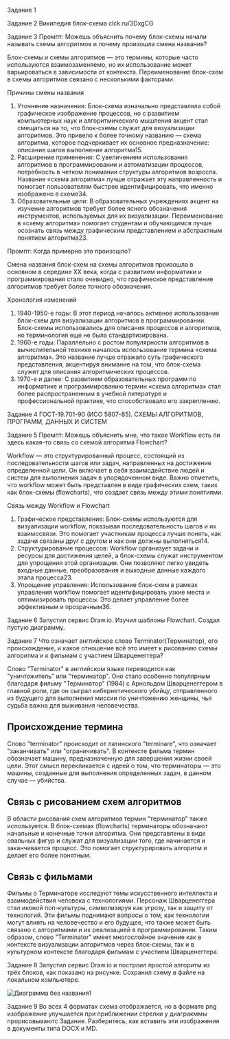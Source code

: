 
Задание 1


Задание 2
Википедия блок-схема clck.ru/3DxgCG


Задание 3
Промпт: Можешь  объяснить почему блок-схемы начали называть схемы алгоритмов и почему произошла смена названия?

Блок-схемы и схемы алгоритмов — это термины, которые часто используются взаимозаменяемо, но их использование может варьироваться в зависимости от контекста. Переименование блок-схем в схемы алгоритмов связано с несколькими факторами.


Причины смены названия

1. Уточнение назначения: Блок-схема изначально представляла собой графическое изображение процессов, но с развитием компьютерных наук и алгоритмического мышления акцент стал смещаться на то, что блок-схемы служат для визуализации алгоритмов. Это привело к более точному названию — схема алгоритма, которое подчеркивает их основное предназначение: описание шагов выполнения алгоритма15.
2. Расширение применения: С увеличением использования алгоритмов в программировании и автоматизации процессов, потребность в четком понимании структуры алгоритмов возросла. Название «схема алгоритма» лучше отражает эту направленность и помогает пользователям быстрее идентифицировать, что именно изображено в схеме34.
3. Образовательные цели: В образовательных учреждениях акцент на изучение алгоритмов требует более ясного обозначения инструментов, используемых для их визуализации. Переименование в «схему алгоритма» помогает студентам и обучающимся лучше осознать связь между графическим представлением и абстрактным понятием алгоритма23.

Промпт: Когда примерно это произошло?

Смена названия блок-схем на схемы алгоритмов произошла в основном в середине XX века, когда с развитием информатики и программирования стало очевидно, что графическое представление алгоритмов требует более точного обозначения.


Хронология изменений

1. 1940-1950-е годы: В этот период началось активное использование блок-схем для визуализации алгоритмов в программировании. Блок-схемы использовались для описания процессов и алгоритмов, но терминология еще не была стандартизирована.
2. 1960-е годы: Параллельно с ростом популярности алгоритмов в вычислительной технике началось использование термина «схема алгоритма». Это название лучше отражало суть графического представления, акцентируя внимание на том, что блок-схема служит для описания алгоритмических процессов.
3. 1970-е и далее: С развитием образовательных программ по информатике и программированию термин «схема алгоритма» стал более распространенным в учебной литературе и профессиональной практике, что способствовало его закреплению.

Задание 4
ГОСТ-19.701-90 (ИСО 5807-85). СХЕМЫ АЛГОРИТМОВ, ПРОГРАММ, ДАННЫХ И СИСТЕМ 

Задание 5
Промпт: Можешь объяснить мне, что такое Workflow есть ли здесь какая-то связь со схемой алгоритма Flowchart?

Workflow — это структурированный процесс, состоящий из последовательности шагов или задач, направленных на достижение определенной цели. Он включает в себя взаимодействие людей и систем для выполнения задач в упорядоченном виде. Важно отметить, что workflow может быть представлен в виде графических схем, таких как блок-схемы (flowcharts), что создает связь между этими понятиями.

Связь между Workflow и Flowchart
1. Графическое представление: Блок-схемы используются для визуализации workflow, показывая последовательность шагов и их взаимосвязи. Это помогает участникам процесса лучше понять, как задачи связаны друг с другом и как они должны выполняться14.
2. Структурирование процессов: Workflow организует задачи и ресурсы для достижения целей, а блок-схемы служат инструментом для упрощения этой организации. Они позволяют легко увидеть входные данные, преобразования и выходные данные каждого этапа процесса23.
3. Упрощение управления: Использование блок-схем в рамках управления workflow помогает идентифицировать узкие места и оптимизировать процессы. Это делает управление более эффективным и прозрачным36.


Задание 6
Запустил сервис Draw.io. Изучил шаблоны Flowchart. Создал пустую диаграмму.

Задание 7
Что означает английское слово Terminator(Терминатор), его происхождение, и какое отношение всё это имеет к рисованию схемы алгоритма и к фильмам с участием Шварценеггера?

Слово "Terminator" в английском языке переводится как "уничтожитель" или "терминатор". Оно стало особенно популярным благодаря фильму "Терминатор" (1984) с Арнольдом Шварценеггером в главной роли, где он сыграл кибернетического убийцу, отправленного из будущего для выполнения миссии по уничтожению женщины, чья судьба важна для выживания человечества.

## Происхождение термина
Слово "terminator" происходит от латинского "terminare", что означает "заканчивать" или "ограничивать". В контексте фильма термин обозначает машину, предназначенную для завершения жизни своей цели. Этот смысл перекликается с идеей о том, что терминаторы — это машины, созданные для выполнения определенных задач, в данном случае — убийства.

## Связь с рисованием схем алгоритмов
В области рисования схем алгоритмов термин "терминатор" также используется. В блок-схемах (flowcharts) терминаторы обозначают начальные и конечные точки алгоритма. Они представлены в виде овальных фигур и служат для визуализации того, где начинается и заканчивается процесс. Это помогает структурировать алгоритм и делает его более понятным.

## Связь с фильмами
Фильмы о Терминаторе исследуют темы искусственного интеллекта и взаимодействия человека с технологиями. Персонаж Шварценеггера стал иконой поп-культуры, символизируя как угрозу, так и защиту от технологий. Эти фильмы поднимают вопросы о том, как технологии могут влиять на человечество и его будущее, что также может быть связано с алгоритмами и их реализацией в программировании.
Таким образом, слово "Terminator" имеет многослойное значение как в контексте визуализации алгоритмов через блок-схемы, так и в культурном контексте благодаря фильмам с участием Шварценеггера.

Задание 8
Запустил сервис Draw.io и построил простой алгоритм из трёх блоков, как показано на рисунке. Сохранил схему в файле на локальном компьютере.

![Диаграмма без названия1](https://github.com/user-attachments/assets/cd49e916-4163-4a38-a268-83780806daf5)



Задание 9 
Во всех 4 форматах схема отображается, но в формате png изображение улучшается при приближении стрелки у диагракммы прорисовываютс
Задание. Разберитесь, как вставить эти изображения
в документы типа DOCX и MD.

